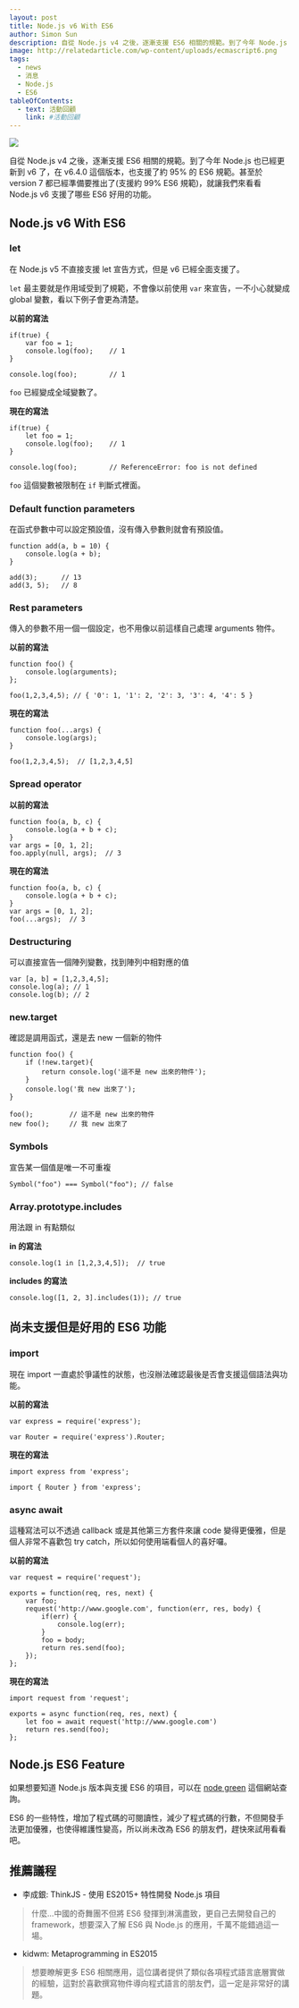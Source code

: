 ```yaml
---
layout: post
title: Node.js v6 With ES6
author: Simon Sun
description: 自從 Node.js v4 之後，逐漸支援 ES6 相關的規範。到了今年 Node.js 也已經更新到 v6 了，在 v6.4.0 這個版本，也支援了約 95% 的 ES6 規範。甚至於 version 7 都已經準備要推出了(支援約 99% ES6 規範)，就讓我們來看看 Node.js v6 支援了哪些 ES6 好用的功能。
image: http://relatedarticle.com/wp-content/uploads/ecmascript6.png
tags:
  - news
  - 消息
  - Node.js
  - ES6
tableOfContents:
  - text: 活動回顧
    link: #活動回顧
---
```


![](http://relatedarticle.com/wp-content/uploads/ecmascript6.png)

自從 Node.js v4 之後，逐漸支援 ES6 相關的規範。到了今年 Node.js 也已經更新到 v6 了，在 v6.4.0 這個版本，也支援了約 95% 的 ES6 規範。甚至於 version 7 都已經準備要推出了(支援約 99% ES6 規範)，就讓我們來看看 Node.js v6 支援了哪些 ES6 好用的功能。


## Node.js v6 With ES6

### let

在 Node.js v5 不直接支援 let 宣告方式，但是 v6 已經全面支援了。

`let` 最主要就是作用域受到了規範，不會像以前使用 `var` 來宣告，一不小心就變成 global 變數，看以下例子會更為清楚。

**以前的寫法**

```
if(true) {
    var foo = 1;
    console.log(foo);    // 1
}

console.log(foo);        // 1
```

`foo` 已經變成全域變數了。

**現在的寫法**

```
if(true) {
    let foo = 1;
    console.log(foo);    // 1
}

console.log(foo);        // ReferenceError: foo is not defined
```

`foo` 這個變數被限制在 `if` 判斷式裡面。

### Default function parameters

在函式參數中可以設定預設值，沒有傳入參數則就會有預設值。

```
function add(a, b = 10) {
    console.log(a + b);
}

add(3);      // 13
add(3, 5);   // 8
```

### Rest parameters

傳入的參數不用一個一個設定，也不用像以前這樣自己處理 arguments 物件。

**以前的寫法**

```
function foo() {
    console.log(arguments);
};

foo(1,2,3,4,5); // { '0': 1, '1': 2, '2': 3, '3': 4, '4': 5 }
```

**現在的寫法**

```
function foo(...args) {
    console.log(args);
}

foo(1,2,3,4,5);  // [1,2,3,4,5]
```

### Spread operator

**以前的寫法**

```
function foo(a, b, c) {
    console.log(a + b + c);
}
var args = [0, 1, 2];
foo.apply(null, args);  // 3

```

**現在的寫法**

```
function foo(a, b, c) {
    console.log(a + b + c);
}
var args = [0, 1, 2];
foo(...args);  // 3
```

### Destructuring

可以直接宣告一個陣列變數，找到陣列中相對應的值

```
var [a, b] = [1,2,3,4,5];
console.log(a); // 1
console.log(b); // 2
```

### new.target

確認是調用函式，還是去 new 一個新的物件

```
function foo() {
    if (!new.target){
        return console.log('這不是 new 出來的物件');
    }
    console.log('我 new 出來了');
}

foo();         // 這不是 new 出來的物件
new foo();     // 我 new 出來了
```

### Symbols

宣告某一個值是唯一不可重複

```
Symbol("foo") === Symbol("foo"); // false
``` 

### Array.prototype.includes

用法跟 in 有點類似

**in 的寫法**

```
console.log(1 in [1,2,3,4,5]);  // true
```

**includes 的寫法**


```
console.log([1, 2, 3].includes(1)); // true
```

## 尚未支援但是好用的 ES6 功能

### import

現在 import 一直處於爭議性的狀態，也沒辦法確認最後是否會支援這個語法與功能。

**以前的寫法**

```
var express = require('express');

var Router = require('express').Router;
```

**現在的寫法**

```
import express from 'express';

import { Router } from 'express';
```

### async await

這種寫法可以不透過 callback 或是其他第三方套件來讓 code 變得更優雅，但是個人非常不喜歡包 try catch，所以如何使用端看個人的喜好囉。

**以前的寫法**

```
var request = require('request');

exports = function(req, res, next) {
    var foo;
    request('http://www.google.com', function(err, res, body) {
        if(err) {
            console.log(err);
        }
        foo = body;
        return res.send(foo);
    });
};
```

**現在的寫法**

```
import request from 'request';

exports = async function(req, res, next) {
    let foo = await request('http://www.google.com')
    return res.send(foo);
};
```


## Node.js ES6 Feature

如果想要知道 Node.js 版本與支援 ES6 的項目，可以在 [node green](http://node.green/) 這個網站查詢。

ES6 的一些特性，增加了程式碼的可閱讀性，減少了程式碼的行數，不但開發手法更加優雅，也使得維護性變高，所以尚未改為 ES6 的朋友們，趕快來試用看看吧。

## 推薦議程

- 李成銀: ThinkJS - 使用 ES2015+ 特性開發 Node.js 項目

> 什麼...中國的奇舞團不但將 ES6 發揮到淋漓盡致，更自己去開發自己的 framework，想要深入了解 ES6 與 Node.js 的應用，千萬不能錯過這一場。

- kidwm: Metaprogramming in ES2015

> 想要瞭解更多 ES6 相關應用，這位講者提供了類似各項程式語言底層實做的經驗，這對於喜歡撰寫物件導向程式語言的朋友們，這一定是非常好的講題。
